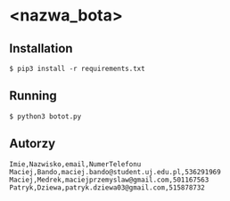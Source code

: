 # <nazwa_bota>

## Installation

`$ pip3 install -r requirements.txt`

## Running

`$ python3 botot.py`


## Autorzy
```csvpreview {header="true"}
Imie,Nazwisko,email,NumerTelefonu
Maciej,Bando,maciej.bando@student.uj.edu.pl,536291969
Maciej,Medrek,maciejprzemyslaw@gmail.com,501167563
Patryk,Dziewa,patryk.dziewa03@gmail.com,515878732
```
